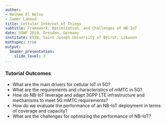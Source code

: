 ```yaml
---
author:
- Melhem El Helou
- Samer Lahoud
title: Cellular Internet of Things
subtitle: Framework, Optimization, and Challenges of NB-IoT
date: 5GWF 2019, Dresden, Germany
institute: ESIB, Saint Joseph University of Beirut, Lebanon
mathspec: true
output:
  beamer_presentation:
    slide_level: 3
...
```


### Tutorial Outcomes
- What are the main drivers for cellular IoT in 5G?
- What are the requirements and characteristics of mMTC in 5G?
- How do NB-IoT leverage and adapt 3GPP LTE infrastructure and mechanisms to meet 5G mMTC requirements?
- How do we evaluate the performance of an NB-IoT deployment in terms of coverage and capacity?
- What are the challenges for optimizing the performance of NB-IoT?
